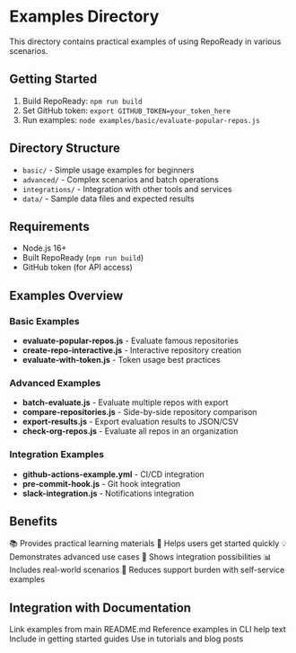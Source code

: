 # Examples Directory

This directory contains practical examples of using RepoReady in various scenarios.

## Getting Started

1. Build RepoReady: `npm run build`
2. Set GitHub token: `export GITHUB_TOKEN=your_token_here`
3. Run examples: `node examples/basic/evaluate-popular-repos.js`

## Directory Structure

- `basic/` - Simple usage examples for beginners
- `advanced/` - Complex scenarios and batch operations
- `integrations/` - Integration with other tools and services
- `data/` - Sample data files and expected results

## Requirements

- Node.js 16+
- Built RepoReady (`npm run build`)
- GitHub token (for API access)

## Examples Overview

### Basic Examples
- **evaluate-popular-repos.js** - Evaluate famous repositories
- **create-repo-interactive.js** - Interactive repository creation
- **evaluate-with-token.js** - Token usage best practices

### Advanced Examples
- **batch-evaluate.js** - Evaluate multiple repos with export
- **compare-repositories.js** - Side-by-side repository comparison
- **export-results.js** - Export evaluation results to JSON/CSV
- **check-org-repos.js** - Evaluate all repos in an organization

### Integration Examples
- **github-actions-example.yml** - CI/CD integration
- **pre-commit-hook.js** - Git hook integration
- **slack-integration.js** - Notifications integration

## Benefits

📚 Provides practical learning materials
🚀 Helps users get started quickly
💡 Demonstrates advanced use cases
🔧 Shows integration possibilities
📊 Includes real-world scenarios
🎯 Reduces support burden with self-service examples

## Integration with Documentation

Link examples from main README.md
Reference examples in CLI help text
Include in getting started guides
Use in tutorials and blog posts
